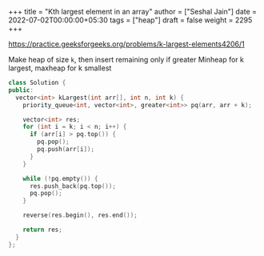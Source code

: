 +++
title = "Kth largest element in an array"
author = ["Seshal Jain"]
date = 2022-07-02T00:00:00+05:30
tags = ["heap"]
draft = false
weight = 2295
+++

<https://practice.geeksforgeeks.org/problems/k-largest-elements4206/1>

Make heap of size `k`, then insert remaining only if greater
Minheap for k largest, maxheap for k smallest

```cpp
class Solution {
public:
  vector<int> kLargest(int arr[], int n, int k) {
    priority_queue<int, vector<int>, greater<int>> pq(arr, arr + k);

    vector<int> res;
    for (int i = k; i < n; i++) {
      if (arr[i] > pq.top()) {
        pq.pop();
        pq.push(arr[i]);
      }
    }

    while (!pq.empty()) {
      res.push_back(pq.top());
      pq.pop();
    }

    reverse(res.begin(), res.end());

    return res;
  }
};
```
